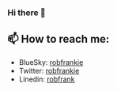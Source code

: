 ### Hi there 👋

## 📫 How to reach me: 

- BlueSky: [robfrankie](https://bsky.app/profile/robfrankie.bsky.social)
- Twitter: [robfrankie](https://twitter.com/robfrankie)
- Linedin: [robfrank](https://www.linkedin.com/in/robfrank/)

<!--
**robfrank/robfrank** is a ✨ _special_ ✨ repository because its `README.md` (this file) appears on your GitHub profile.

Here are some ideas to get you started:

- 🔭 I’m currently working on ...
- 🌱 I’m currently learning ...
- 👯 I’m looking to collaborate on ...
- 🤔 I’m looking for help with ...
- 💬 Ask me about ...
- 📫 How to reach me: ...
- 😄 Pronouns: ...
- ⚡ Fun fact: ...
-->
